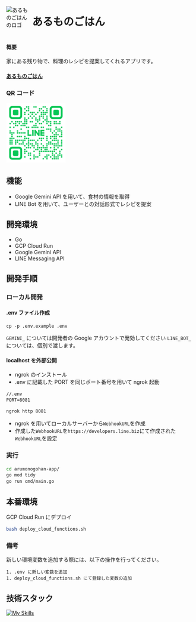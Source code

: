 <div style="display: flex; align-items: center;">
  <img src="https://github.com/user-attachments/assets/036dec07-e68a-4309-b626-38c238bc8e4c" width="60" alt="あるものごはんのロゴ" style="margin-right: 10px;"/>
  <h1>あるものごはん</h1>
</div>

#### 概要

家にある残り物で、料理のレシピを提案してくれるアプリです。

#### [あるものごはん](https://lin.ee/pLzG7zn)

### QR コード

<img src="./assets/line-bot-qr.png" width=160, alt="LINE公式アカウントのQRコード">

## 機能

- Google Gemini API を用いて、食材の情報を取得
- LINE Bot を用いて、ユーザーとの対話形式でレシピを提案

## 開発環境

- Go
- GCP Cloud Run
- Google Gemini API
- LINE Messaging API

## 開発手順

### ローカル開発

#### .env ファイル作成

```
cp -p .env.example .env
```

`GEMINI_` については開発者の Google アカウントで発効してください
`LINE_BOT_` については、個別で渡します。

#### localhost を外部公開

- ngrok のインストール
- .env に記載した PORT を同じポート番号を用いて ngrok 起動

```env
//.env
PORT=8081
```

```bash
ngrok http 8081
```

- ngrok を用いてローカルサーバーから`WebhookURL`を作成
- 作成した`WebhookURL`を`https://developers.line.biz`にて作成された`WebhookURL`を設定

### 実行

```bash
cd arumonogohan-app/
go mod tidy
go run cmd/main.go
```

## 本番環境

GCP Cloud Run にデプロイ

```bash
bash deploy_cloud_functions.sh
```

### 備考

新しい環境変数を追加する際には、以下の操作を行ってください。

```text
1. .env に新しい変数を追加
1. deploy_cloud_functions.sh にて登録した変数の追加
```

## 技術スタック

[![My Skills](https://skillicons.dev/icons?i=go,gcp)](https://skilldev)
